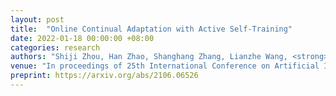 ```yaml
---
layout: post
title:  "Online Continual Adaptation with Active Self-Training"
date: 2022-01-18 00:00:00 +08:00
categories: research
authors: "Shiji Zhou, Han Zhao, Shanghang Zhang, Lianzhe Wang, <strong>Heng Chang</strong>, Zhi Wang, Wenwu Zhu"
venue: "In proceedings of 25th International Conference on Artificial Intelligence and Statistics (<strong>AISTATS</strong>)"
preprint: https://arxiv.org/abs/2106.06526
---
```



